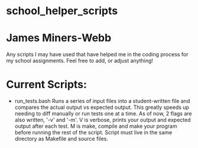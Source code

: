 # school_helper_scripts
# James Miners-Webb
Any scripts I may have used that have helped me in the coding process for my school assignments. Feel free to add, or adjust anything!

# Current Scripts:
  - run_tests.bash
      Runs a series of input files into a student-written file and compares the actual output vs expected output. This greatly speeds up needing to diff manually or       run tests one at a time. As of now, 2 flags are also written, '-v' and '-m'. 
      V is verbose, prints your output and expected output after each test.
      M is make, compile and make your program before running the rest of the script. Script must live in the same directory as Makefile and source files.
